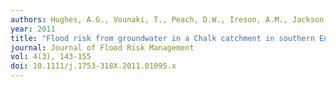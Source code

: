 ```yaml
---
authors: Hughes, A.G., Vounaki, T., Peach, D.W., Ireson, A.M., Jackson, C.R., Butler, A.P., Finch, J., and Wheater, H.S.
year: 2011
title: "Flood risk from groundwater in a Chalk catchment in southern England."
journal: Journal of Flood Risk Management
vol: 4(3), 143-155
doi: 10.1111/j.1753-318X.2011.01095.x
---
```

